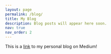```yaml
---
layout: page
permalink: /blog/
title: My Blog
description: Blog posts will appear here soon.
nav: true
nav_order: 2
---
```


This is a [link](https://medium.com/@jayashreenarayangs) to my personal blog on Medium!
